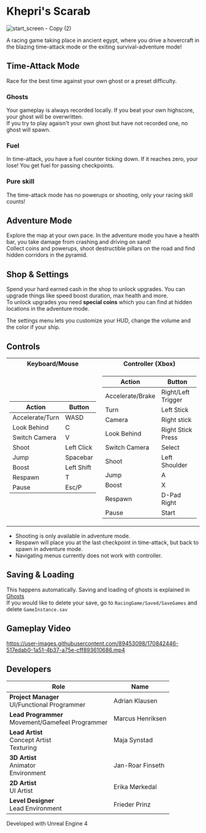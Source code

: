 # Khepri's Scarab
![start_screen - Copy (2)](https://user-images.githubusercontent.com/89453098/170842155-94c7d3a3-109a-4542-8406-2415b265b7b2.png)

A racing game taking place in ancient egypt, where you drive a hovercraft in the blazing time-attack mode or the exiting survival-adventure mode!

## Time-Attack Mode
Race for the best time against your own ghost or a preset difficulty.

### Ghosts
Your gameplay is always recorded locally. If you beat your own highscore, your ghost will be overwritten.  
If you try to play agaisn't your own ghost but have not recorded one, no ghost will spawn.

### Fuel
In time-attack, you have a fuel counter ticking down. If it reaches zero, your lose! You get fuel for passing checkpoints.

### Pure skill
The time-attack mode has no powerups or shooting, only your racing skill counts!   

## Adventure Mode
Explore the map at your own pace. In the adventure mode you have a health bar, you take damage from crashing and driving on sand!  
Collect coins and powerups, shoot destructible pillars on the road and find hidden corridors in the pyramid.

## Shop & Settings
Spend your hard earned cash in the shop to unlock upgrades. You can upgrade things like speed boost duration, max health and more.  
To unlock upgrades you need **special coins** which you can find at hidden locations in the adventure mode.  
  
The settings menu lets you customize your HUD, change the volume and the color if your ship.

## Controls
<table>
<tr><th>Keyboard/Mouse</th><th>Controller (Xbox)</th></tr>
<tr><td>

|Action|Button|
|---|---|
|Accelerate/Turn|WASD|
|Look Behind|C|
|Switch Camera|V|
|Shoot|Left Click|
|Jump|Spacebar|
|Boost|Left Shift|
|Respawn|T|
|Pause|Esc/P|
  
</td><td>
  
|Action|Button|
|---|---|
|Accelerate/Brake|Right/Left Trigger|
|Turn|Left Stick|
|Camera|Right stick|
|Look Behind|Right Stick Press|
|Switch Camera|Select|
|Shoot|Left Shoulder|
|Jump|A|
|Boost|X|
|Respawn|D-Pad Right|
|Pause|Start|

</td></tr> </table>

* Shooting is only available in adventure mode.
* Respawn will place you at the last checkpoint in time-attack, but back to spawn in adventure mode.
* Navigating menus currently does not work with controller.

## Saving & Loading
This happens automatically. Saving and loading of ghosts is explained in [Ghosts](#ghosts)  
If you would like to delete your save, go to `RacingGame/Saved/SaveGames` and delete `GameInstance.sav`

## Gameplay Video
https://user-images.githubusercontent.com/89453098/170842446-517edab0-1a51-4b37-a75e-cff893610686.mp4

## Developers
|Role|Name|
|---|---|
|**Project Manager**<br>UI/Functional Programmer|Adrian Klausen|
|**Lead Programmer**<br>Movement/Gamefeel Programmer|Marcus Henriksen|
|**Lead Artist**<br>Concept Artist<br>Texturing|Maja Synstad|
|**3D Artist**<br>Animator<br>Environment|Jan-Roar Finseth|
|**2D Artist**<br>UI Artist|Erika Mørkedal|
|**Level Designer**<br>Lead Environment|Frieder Prinz|
  

Developed with Unreal Engine 4
